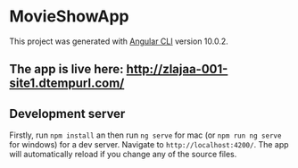 
# MovieShowApp

This project was generated with [Angular CLI](https://github.com/angular/angular-cli) version 10.0.2.

## The app is live here: http://zlajaa-001-site1.dtempurl.com/

## Development server
Firstly, run `npm install` an then 
run  `ng serve` for mac (or  `npm run ng serve` for windows)  for a dev server. Navigate to `http://localhost:4200/`. The app will automatically reload if you change any of the source files.


